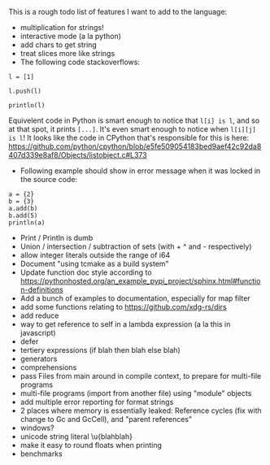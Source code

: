 
This is a rough todo list of features I want to add to the language:

* multiplication for strings!
* interactive mode (a la python)
* add chars to get string
* treat slices more like strings
* The following code stackoverflows:

```
l = [1]

l.push(l)

println(l)
```

Equivelent code in Python is smart enough to notice that `l[i] is l`, and so at that spot, it prints `[...]`. It's even smart enough to notice when `l[i][j] is l`!
It looks like the code in CPython that's responsible for this is here: https://github.com/python/cpython/blob/e5fe509054183bed9aef42c92da8407d339e8af8/Objects/listobject.c#L373

* Following example should show in error message when it was locked in the source code:
```
a = {2}
b = {3}
a.add(b)
b.add(5)
println(a)
```

* Print / Println is dumb
* Union / intersection / subtraction of sets (with + ^ and - respectively)
* allow integer literals outside the range of i64
* Document "using tcmake as a build system"
* Update function doc style according to https://pythonhosted.org/an_example_pypi_project/sphinx.html#function-definitions
* Add a bunch of examples to documentation, especially for map filter
* add some functions relating to https://github.com/xdg-rs/dirs
* add reduce
* way to get reference to self in a lambda expression (a la this in javascript)
* defer
* tertiery expressions (if blah then blah else blah)
* generators
* comprehensions
* pass Files from main around in compile context, to prepare for multi-file programs
* multi-file programs (import from another file) using "module" objects
* add multiple error reporting for format strings
* 2 places where memory is essentially leaked: Reference cycles (fix with change to Gc and GcCell), and "parent references"
* windows?
* unicode string literal \u{blahblah}
* make it easy to round floats when printing
* benchmarks
